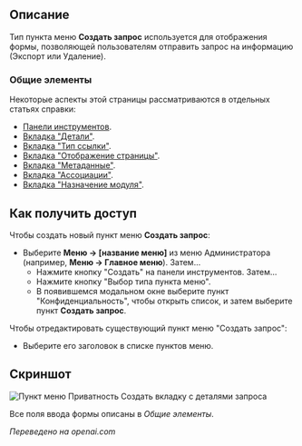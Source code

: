 <!-- Filename: Help4.x:Menu_Item:_Create_Request / Display title: Пункт меню: Создать запрос  -->

## Описание

Тип пункта меню **Создать запрос** используется для отображения формы, позволяющей пользователям отправить запрос на информацию (Экспорт или Удаление).

### Общие элементы

Некоторые аспекты этой страницы рассматриваются в отдельных статьях справки:

* [Панели инструментов](jdocmanual?article=help/common-elements/toolbars).
* [Вкладка "Детали"](jdocmanual?article=help/menu-items-common/menu-item-details).
* [Вкладка "Тип ссылки"](jdocmanual?article=help/menu-items-common/menu-item-link-type).
* [Вкладка "Отображение страницы"](jdocmanual?article=help/menu-items-common/menu-item-page-display).
* [Вкладка "Метаданные"](jdocmanual?article=help/menu-items-common/menu-item-metadata).
* [Вкладка "Ассоциации"](jdocmanual?article=help/common-elements/edit-associations).
* [Вкладка "Назначение модуля"](jdocmanual?article=help/menu-items-common/menu-item-module-assignment).

## Как получить доступ

Чтобы создать новый пункт меню **Создать запрос**:

- Выберите **Меню → \[название меню\]** из меню Администратора
  (например, **Меню → Главное меню**). Затем...
  - Нажмите кнопку "Создать" на панели инструментов. Затем...
  - Нажмите кнопку "Выбор типа пункта меню".
  - В появившемся модальном окне выберите пункт "Конфиденциальность", чтобы открыть список, и затем выберите пункт **Создать запрос**.

Чтобы отредактировать существующий пункт меню "Создать запрос":

- Выберите его заголовок в списке пунктов меню.

## Скриншот

![Пункт меню Приватность Создать вкладку с деталями запроса](../../../ru/images/menu-items/privacy-create-request-details-tab.png)

Все поля ввода формы описаны в *Общие элементы*.

*Переведено на openai.com*

